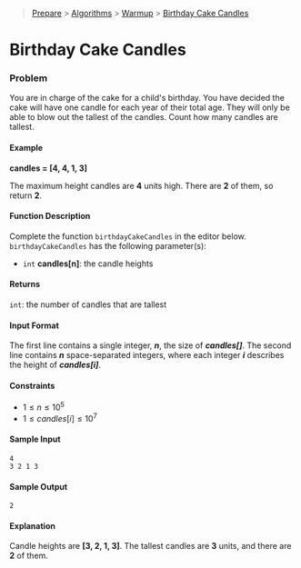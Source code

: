 > [Prepare](https://www.hackerrank.com/dashboard) > [Algorithms](https://www.hackerrank.com/domains/algorithms) > 
[Warmup](https://www.hackerrank.com/domains/algorithms/warmup) > [Birthday Cake Candles](https://www.hackerrank.com/challenges/birthday-cake-candles/problem)
# Birthday Cake Candles

### Problem
You are in charge of the cake for a child's birthday. You have decided the cake will have one candle for each year of their total age. 
They will only be able to blow out the tallest of the candles. Count how many candles are tallest.

#### Example
**candles = [4, 4, 1, 3]**

The maximum height candles are **4** units high. There are **2** of them, so return **2**.

#### Function Description
Complete the function `birthdayCakeCandles` in the editor below. <br/>
`birthdayCakeCandles` has the following parameter(s):
- `int` **candles[n]**: the candle heights

#### Returns
`int`: the number of candles that are tallest

#### Input Format
The first line contains a single integer, _**n**_, the size of _**candles[]**_.
The second line contains _**n**_ space-separated integers, where each integer _**i**_ describes the height of _**candles[i]**_.

#### Constraints
- $1 \leq n \leq 10^5$
- $1 \leq candles[i] \leq 10^7$

#### Sample Input
```text
4
3 2 1 3
```

#### Sample Output
```text
2
```

#### Explanation
Candle heights are **[3, 2, 1, 3]**. The tallest candles are **3** units, and there are **2** of them.

